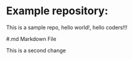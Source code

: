 # Example repository:

This is a sample repo, hello world!, hello coders!!!

#.md Markdown File

This is a second change 